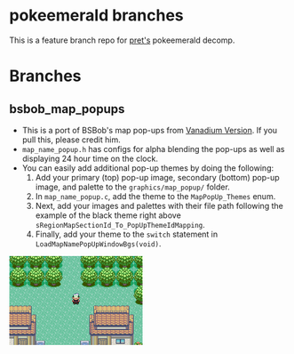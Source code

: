 # pokeemerald branches

This is a feature branch repo for [pret's](https://pret.github.io/) pokeemerald decomp.

# Branches

## bsbob_map_popups

- This is a port of BSBob's map pop-ups from [Vanadium Version](https://github.com/nielsmittertreiner/pokeemerald/tree/vanadium). If you pull this, please credit him.
- `map_name_popup.h` has configs for alpha blending the pop-ups as well as displaying 24 hour time on the clock.
- You can easily add additional pop-up themes by doing the following:
    1. Add your primary (top) pop-up image, secondary (bottom) pop-up image, and palette to the `graphics/map_popup/` folder.
    2. In `map_name_popup.c`, add the theme to the `MapPopUp_Themes` enum.
    3. Next, add your images and palettes with their file path following the example of the black theme right above `sRegionMapSectionId_To_PopUpThemeIdMapping`.
    4. Finally, add your theme to the `switch` statement in `LoadMapNamePopUpWindowBgs(void)`.

![bsbob_map_popup.gif](bsbob_map_popup.gif)
